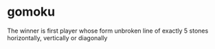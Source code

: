 # gomoku

The winner is first player whose form unbroken line of exactly 5 stones horizontally, vertically or diagonally

